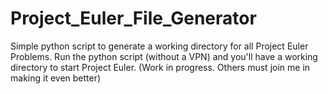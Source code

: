 # Project_Euler_File_Generator
Simple python script to generate a working directory for all Project Euler Problems. Run the python script (without a VPN) and you'll have a working directory to start Project Euler. (Work in progress. Others must join me in making it even better)
